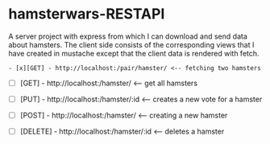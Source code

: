 # hamsterwars-RESTAPI
A server project with express from which I can download and send data about hamsters. The client side consists of the corresponding views that 
I have created in mustache except that the client data is rendered with fetch.

	- [x][GET] - http://localhost:/pair/hamster/ <-- fetching two hamsters
  
- [ ] [GET] - http://localhost:/hamster/ <-- get all hamsters

 - [ ] [PUT] - http://localhost:/hamster/:id <-- creates a new vote for a hamster
 
- [ ] [POST] - http://localhost:/hamster/ <-- creating a new hamster

- [ ] [DELETE] - http://localhost:/hamster/:id <-- deletes a hamster
